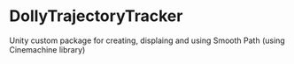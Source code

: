 # DollyTrajectoryTracker
Unity custom package for creating, displaing and using Smooth Path (using Cinemachine library)
